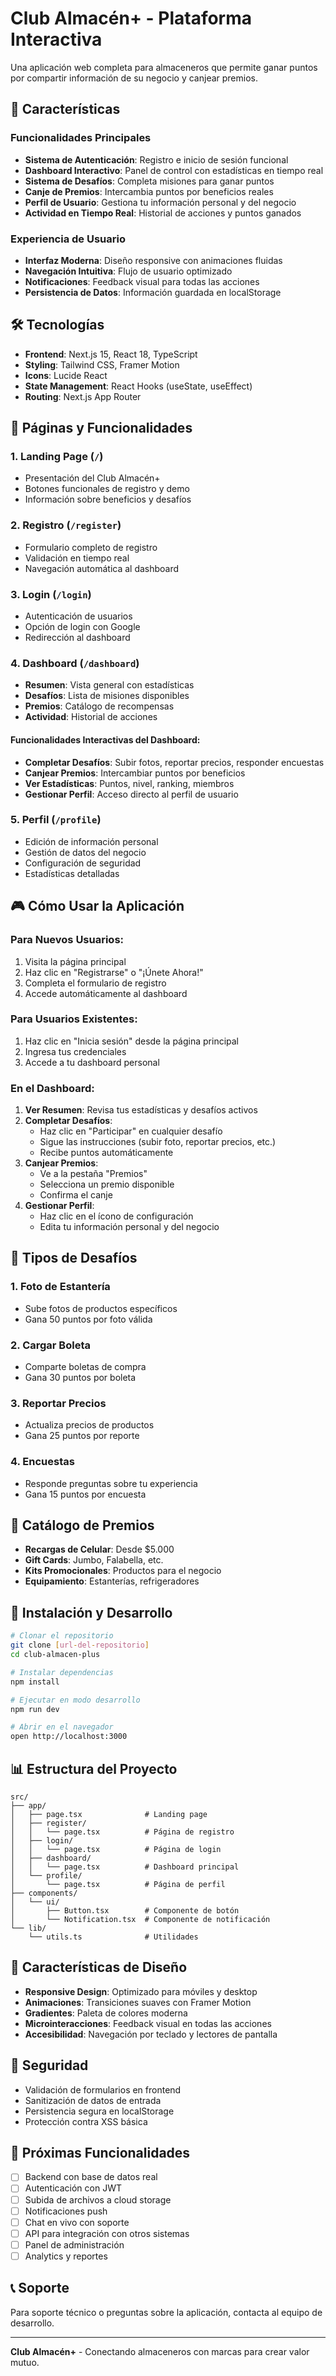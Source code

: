 # Club Almacén+ - Plataforma Interactiva

Una aplicación web completa para almaceneros que permite ganar puntos por compartir información de su negocio y canjear premios.

## 🚀 Características

### Funcionalidades Principales
- **Sistema de Autenticación**: Registro e inicio de sesión funcional
- **Dashboard Interactivo**: Panel de control con estadísticas en tiempo real
- **Sistema de Desafíos**: Completa misiones para ganar puntos
- **Canje de Premios**: Intercambia puntos por beneficios reales
- **Perfil de Usuario**: Gestiona tu información personal y del negocio
- **Actividad en Tiempo Real**: Historial de acciones y puntos ganados

### Experiencia de Usuario
- **Interfaz Moderna**: Diseño responsive con animaciones fluidas
- **Navegación Intuitiva**: Flujo de usuario optimizado
- **Notificaciones**: Feedback visual para todas las acciones
- **Persistencia de Datos**: Información guardada en localStorage

## 🛠️ Tecnologías

- **Frontend**: Next.js 15, React 18, TypeScript
- **Styling**: Tailwind CSS, Framer Motion
- **Icons**: Lucide React
- **State Management**: React Hooks (useState, useEffect)
- **Routing**: Next.js App Router

## 📱 Páginas y Funcionalidades

### 1. Landing Page (`/`)
- Presentación del Club Almacén+
- Botones funcionales de registro y demo
- Información sobre beneficios y desafíos

### 2. Registro (`/register`)
- Formulario completo de registro
- Validación en tiempo real
- Navegación automática al dashboard

### 3. Login (`/login`)
- Autenticación de usuarios
- Opción de login con Google
- Redirección al dashboard

### 4. Dashboard (`/dashboard`)
- **Resumen**: Vista general con estadísticas
- **Desafíos**: Lista de misiones disponibles
- **Premios**: Catálogo de recompensas
- **Actividad**: Historial de acciones

#### Funcionalidades Interactivas del Dashboard:
- **Completar Desafíos**: Subir fotos, reportar precios, responder encuestas
- **Canjear Premios**: Intercambiar puntos por beneficios
- **Ver Estadísticas**: Puntos, nivel, ranking, miembros
- **Gestionar Perfil**: Acceso directo al perfil de usuario

### 5. Perfil (`/profile`)
- Edición de información personal
- Gestión de datos del negocio
- Configuración de seguridad
- Estadísticas detalladas

## 🎮 Cómo Usar la Aplicación

### Para Nuevos Usuarios:
1. Visita la página principal
2. Haz clic en "Registrarse" o "¡Únete Ahora!"
3. Completa el formulario de registro
4. Accede automáticamente al dashboard

### Para Usuarios Existentes:
1. Haz clic en "Inicia sesión" desde la página principal
2. Ingresa tus credenciales
3. Accede a tu dashboard personal

### En el Dashboard:
1. **Ver Resumen**: Revisa tus estadísticas y desafíos activos
2. **Completar Desafíos**: 
   - Haz clic en "Participar" en cualquier desafío
   - Sigue las instrucciones (subir foto, reportar precios, etc.)
   - Recibe puntos automáticamente
3. **Canjear Premios**:
   - Ve a la pestaña "Premios"
   - Selecciona un premio disponible
   - Confirma el canje
4. **Gestionar Perfil**:
   - Haz clic en el ícono de configuración
   - Edita tu información personal y del negocio

## 🎯 Tipos de Desafíos

### 1. Foto de Estantería
- Sube fotos de productos específicos
- Gana 50 puntos por foto válida

### 2. Cargar Boleta
- Comparte boletas de compra
- Gana 30 puntos por boleta

### 3. Reportar Precios
- Actualiza precios de productos
- Gana 25 puntos por reporte

### 4. Encuestas
- Responde preguntas sobre tu experiencia
- Gana 15 puntos por encuesta

## 🎁 Catálogo de Premios

- **Recargas de Celular**: Desde $5.000
- **Gift Cards**: Jumbo, Falabella, etc.
- **Kits Promocionales**: Productos para el negocio
- **Equipamiento**: Estanterías, refrigeradores

## 🔧 Instalación y Desarrollo

```bash
# Clonar el repositorio
git clone [url-del-repositorio]
cd club-almacen-plus

# Instalar dependencias
npm install

# Ejecutar en modo desarrollo
npm run dev

# Abrir en el navegador
open http://localhost:3000
```

## 📊 Estructura del Proyecto

```
src/
├── app/
│   ├── page.tsx              # Landing page
│   ├── register/
│   │   └── page.tsx          # Página de registro
│   ├── login/
│   │   └── page.tsx          # Página de login
│   ├── dashboard/
│   │   └── page.tsx          # Dashboard principal
│   └── profile/
│       └── page.tsx          # Página de perfil
├── components/
│   └── ui/
│       ├── Button.tsx        # Componente de botón
│       └── Notification.tsx  # Componente de notificación
└── lib/
    └── utils.ts              # Utilidades
```

## 🎨 Características de Diseño

- **Responsive Design**: Optimizado para móviles y desktop
- **Animaciones**: Transiciones suaves con Framer Motion
- **Gradientes**: Paleta de colores moderna
- **Microinteracciones**: Feedback visual en todas las acciones
- **Accesibilidad**: Navegación por teclado y lectores de pantalla

## 🔐 Seguridad

- Validación de formularios en frontend
- Sanitización de datos de entrada
- Persistencia segura en localStorage
- Protección contra XSS básica

## 🚀 Próximas Funcionalidades

- [ ] Backend con base de datos real
- [ ] Autenticación con JWT
- [ ] Subida de archivos a cloud storage
- [ ] Notificaciones push
- [ ] Chat en vivo con soporte
- [ ] API para integración con otros sistemas
- [ ] Panel de administración
- [ ] Analytics y reportes

## 📞 Soporte

Para soporte técnico o preguntas sobre la aplicación, contacta al equipo de desarrollo.

---

**Club Almacén+** - Conectando almaceneros con marcas para crear valor mutuo.
